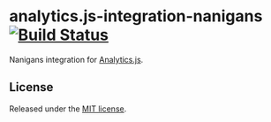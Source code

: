 # analytics.js-integration-nanigans [![Build Status][ci-badge]][ci-link]

Nanigans integration for [Analytics.js][].

## License

Released under the [MIT license](License.md).


[Analytics.js]: https://segment.com/docs/libraries/analytics.js/
[ci-link]: https://circleci.com/gh/segment-integrations/analytics.js-integration-nanigans
[ci-badge]: https://circleci.com/gh/segment-integrations/analytics.js-integration-nanigans.svg?style=svg&circle-token=2a4685afe1b2189622be320bc4e636ee15512c7d
